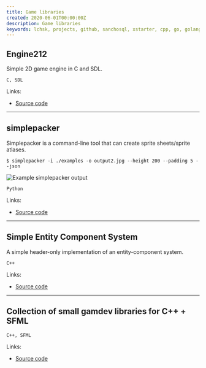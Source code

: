 ```yaml
---
title: Game libraries
created: 2020-06-01T00:00:00Z
description: Game libraries
keywords: lchsk, projects, github, sanchosql, xstarter, cpp, go, golang, c, gamedev, python, web
---
```


## Engine212

Simple 2D game engine in C and SDL.

`C, SDL`

Links:

- [Source code](https://github.com/lchsk/engine212)

<hr/>

## simplepacker

Simplepacker is a command-line tool that can create sprite sheets/sprite atlases.

```
$ simplepacker -i ./examples -o output2.jpg --height 200 --padding 5 --json
```

![Example simplepacker output](./data/projects/simplepacker.jpg "simplepacker example output")


```
Python
```

Links:

- [Source code](https://github.com/lchsk/simplepacker)

<hr/>

## Simple Entity Component System

A simple header-only implementation of an entity-component system.

```C++```

Links:

- [Source code](https://github.com/lchsk/simple-ecs "Language Monster games")

<hr/>

## Collection of small gamdev libraries for C++ + SFML

```C++, SFML```

Links:

- [Source code](https://github.com/lchsk/knight-libs)





